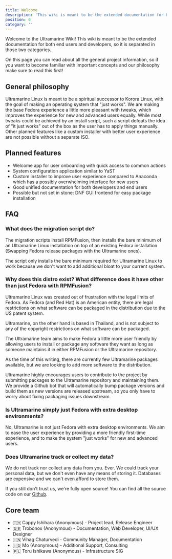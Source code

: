 ```yaml
---
title: Welcome
description: 'This wiki is meant to be the extended documentation for both end users and developers, so it is separated in those two categories.'
position: 0
category: ''
---
```

Welcome to the Ultramarine Wiki! This wiki is meant to be the extended documentation for both end users and developers, so it is separated in those two categories.

On this page you can read about all the general project information, so if you want to become familiar with important concepts and our philosophy make sure to read this first!

## General philosophy
Ultramarine Linux is meant to be a spiritual successor to Korora Linux, with the goal of making an operating system that "just works". We are making the base Fedora experience a little more pleasant with tweaks, which improves the experience for new and advanced users equally. 
While most tweaks could be achieved by an install script, such a script defeats the idea of "it just works" out of the box as the user has to apply things manually. Other planned features like a custom installer with better user experience are not possible without a separate ISO.

## Planned features
- Welcome app for user onboarding with quick access to common actions
- System configuration application similar to YaST
- Custom installer to improve user experience compared to Anaconda which has a possibly overwhelming interface for new users
- Good unified documentation for both developers and end users
- Possible but not set in stone: DNF GUI frontend for easy package installation

## FAQ

### What does the migration script do?

The migration scripts install RPMFusion, then installs the bare minimum of an Ultramarine Linux installation on top of an existing Fedora installation (Swapping Fedora release packages with the Ultramarine ones).

The script only installs the bare minimum required for Ultramarine Linux to work because we don't want to add additional bloat to your current system.

### Why does this distro exist? What difference does it have other than just Fedora with RPMFusion?

Ultramarine Linux was created out of frustration with the legal limits of Fedora. As Fedora (and Red Hat) is an American entity, there are legal restrictions on what software can be
packaged in the distribution due to the US patent system.

Ultramarine, on the other hand is based in Thailand, and is not subject to any of the copyright restrictions on what software can be packaged.

The Ultramarine team aims to make Fedora a little more user friendly by allowing users to install or package any software they want as long as someone maintains it in either RPMFusion or the Ultramarine repository.

As the time of this writing, there are currently few Ultramarine packages available, but we are looking to add more software to the distribution.

Ultramarine highly encourages users to contribute to the project by submitting packages to the Ultramarine repository and maintaining them. We provide a Github bot that will automatically bump package versions and build them as new versions are released upstream, so you only have to worry about fixing packaging issues downstream.

### Is Ultramarine simply just Fedora with extra desktop environments?

No, Ultramarine is not just Fedora with extra desktop environments. We aim to ease the user experience by providing a more friendly first-time experience, and to make the system "just works" for new and advanced users.

### Does Ultramarine track or collect my data?

We do not track nor collect any data from you. Ever. We could track your personal data, but we don't even have any means of storing it.
Databases are expensive and we can't even afford to store them.

If you still don't trust us, we're fully open source! You can find all the source code on our [Github](https://github.com/Ultramarine-Linux).

## Core team
- 🇹🇭 Cappy Ishihara (Anonymous) - Project lead, Release Engineer
- 🇩🇪 Trobonox (Anonymous) - Documentation, Web Developer, UI/UX Designer
- 🇮🇳 Vihag Chaturvedi - Community Manager, Documentation
- 🇮🇩 Mo (Anonymous) - Additional Support, Consulting
- 🇵🇱 Toru Ishikawa (Anonymous) - Infrastructure SIG
